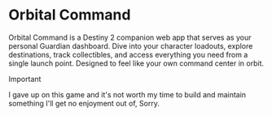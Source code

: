 # Orbital Command

Orbital Command is a Destiny 2 companion web app that serves as your personal Guardian dashboard. Dive into your character loadouts, explore destinations, track collectibles, and access everything you need from a single launch point. Designed to feel like your own command center in orbit.

> [!IMPORTANT]
> I gave up on this game and it's not worth my time to build and maintain something I'll get no enjoyment out of, Sorry.
